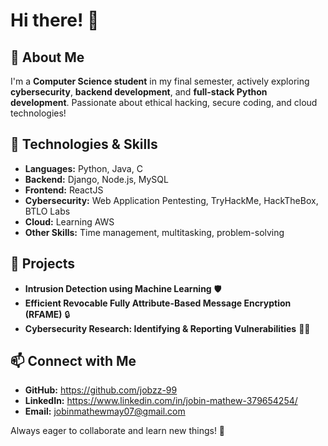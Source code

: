 # Hi there! 👋

## 🚀 About Me
I'm a **Computer Science student** in my final semester, actively exploring **cybersecurity**, **backend development**, and **full-stack Python development**. Passionate about ethical hacking, secure coding, and cloud technologies!

## 🔧 Technologies & Skills
- **Languages:** Python, Java, C
- **Backend:** Django, Node.js, MySQL
- **Frontend:** ReactJS
- **Cybersecurity:** Web Application Pentesting, TryHackMe, HackTheBox, BTLO Labs
- **Cloud:** Learning AWS
- **Other Skills:** Time management, multitasking, problem-solving

## 📂 Projects
- **Intrusion Detection using Machine Learning** 🛡️
- **Efficient Revocable Fully Attribute-Based Message Encryption (RFAME)** 🔒
- **Cybersecurity Research: Identifying & Reporting Vulnerabilities** 🕵️‍♂️

## 📫 Connect with Me
- **GitHub:** https://github.com/jobzz-99
- **LinkedIn:** https://www.linkedin.com/in/jobin-mathew-379654254/
- **Email:** jobinmathewmay07@gmail.com

Always eager to collaborate and learn new things! 🚀

<!---
jobzz-99/jobzz-99 is a ✨ special ✨ repository because its `README.md` (this file) appears on your GitHub profile.
You can click the Preview link to take a look at your changes.
--->
